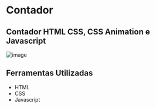 # Contador
## Contador HTML CSS, CSS Animation e Javascript
![image](https://github.com/Jorge-Marcelo/Contador/assets/49494259/839eedfc-584e-46f6-95f1-148eb5536b93)

## Ferramentas Utilizadas 
- HTML
- CSS
- Javascript

